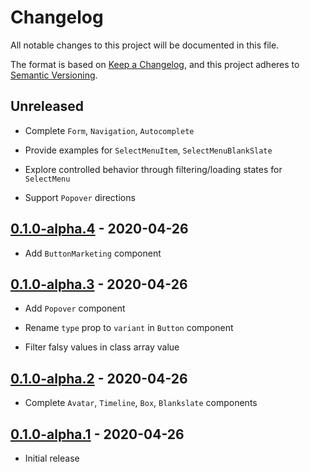 # Changelog

All notable changes to this project will be documented in this file.

The format is based on [Keep a Changelog](https://keepachangelog.com/en/1.0.0/),
and this project adheres to [Semantic Versioning](https://semver.org/spec/v2.0.0.html).

## Unreleased

- Complete `Form`, `Navigation`, `Autocomplete`

- Provide examples for `SelectMenuItem`, `SelectMenuBlankSlate`

- Explore controlled behavior through filtering/loading states for `SelectMenu`

- Support `Popover` directions

## [0.1.0-alpha.4](https://github.com/metonym/svelte-primer/releases/tag/v0.1.0-alpha.4) - 2020-04-26

- Add `ButtonMarketing` component

## [0.1.0-alpha.3](https://github.com/metonym/svelte-primer/releases/tag/v0.1.0-alpha.3) - 2020-04-26

- Add `Popover` component

- Rename `type` prop to `variant` in `Button` component

- Filter falsy values in class array value

## [0.1.0-alpha.2](https://github.com/metonym/svelte-primer/releases/tag/v0.1.0-alpha.2) - 2020-04-26

- Complete `Avatar`, `Timeline`, `Box`, `Blankslate` components

## [0.1.0-alpha.1](https://github.com/metonym/svelte-primer/releases/tag/v0.1.0-alpha.1) - 2020-04-26

- Initial release

